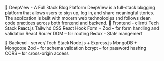 📝 DeepView - A Full Stack Blog Platform
DeepView is a full-stack blogging platform that allows users to sign up, log in, and share meaningful stories. The application is built with modern web technologies and follows clean code practices across both frontend and backend.
🚀 Frontend - client/
Tech Stack
React.js
Tailwind CSS
React Hook Form + Zod – for form handling and validation
React Router DOM – for routing
Redux - State mangement


🔧 Backend - server/
Tech Stack
Node.js + Express.js
MongoDB + Mongoose
Zod – for schema validation
bcrypt – for password hashing
CORS – for cross-origin access

